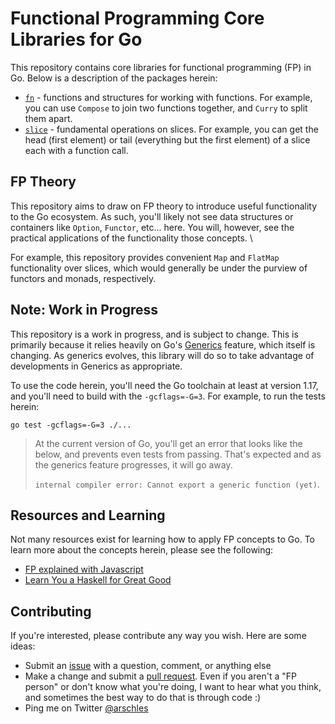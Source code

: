 # Functional Programming Core Libraries for Go

This repository contains core libraries for functional programming (FP) in Go. Below is a description of the packages herein:

- [`fn`](./fn) - functions and structures for working with functions. For example, you can use `Compose` to join two functions together, and `Curry` to split them apart.
- [`slice`](./slice) - fundamental operations on slices. For example, you can get the head (first element) or tail (everything but the first element) of a slice each with a function call.

## FP Theory

This repository aims to draw on FP theory to introduce useful functionality to the Go ecosystem. As such, you'll likely not see data structures or containers like `Option`, `Functor`, etc... here. You will, however, see the practical applications of the functionality those concepts. \

For example, this repository provides convenient `Map` and `FlatMap` functionality over slices, which would generally be under the purview of functors and monads, respectively.

## Note: Work in Progress

This repository is a work in progress, and is subject to change. This is primarily because it relies heavily on Go's [Generics](https://go.googlesource.com/proposal/+/refs/heads/master/design/43651-type-parameters.md) feature, which itself is changing. As generics evolves, this library will do so to take advantage of developments in Generics as appropriate.

To use the code herein, you'll need the Go toolchain at least at version 1.17, and you'll need to build with the `-gcflags=-G=3`. For example, to run the tests herein:

```shell
go test -gcflags=-G=3 ./...
```

>At the current version of Go, you'll get an error that looks like the below, and prevents even tests from passing. That's expected and as the generics feature progresses, it will go away.
>
>`internal compiler error: Cannot export a generic function (yet)`.

## Resources and Learning

Not many resources exist for learning how to apply FP concepts to Go. To learn more about the concepts herein, please see the following:

- [FP explained with Javascript](https://github.com/hemanth/functional-programming-jargon)
- [Learn You a Haskell for Great Good](http://learnyouahaskell.com/)

## Contributing

If you're interested, please contribute any way you wish. Here are some ideas:

- Submit an [issue](https://github.com/go-functional/core/issues) with a question, comment, or anything else
- Make a change and submit a [pull request](https://github.com/go-functional/core/pulls). Even if you aren't a "FP person" or don't know what you're doing, I want to hear what you think, and sometimes the best way to do that is through code :)
- Ping me on Twitter [@arschles](https://twitter.com/arschles)
